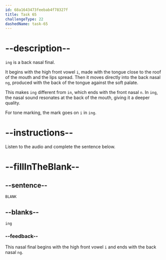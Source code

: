 ```yaml
---
id: 68a1643473feebab4f78327f
title: Task 65
challengeType: 22
dashedName: task-65
---
```


<!-- (Audio) A: ing -->

# --description--

`ing` is a back nasal final.  

It begins with the high front vowel `i`, made with the tongue close to the roof of the mouth and the lips spread. Then it moves directly into the back nasal `ng`, produced with the back of the tongue against the soft palate.  

This makes `ing` different from `in`, which ends with the front nasal `n`. In `ing`, the nasal sound resonates at the back of the mouth, giving it a deeper quality.  

For tone marking, the mark goes on `i` in `ing`.

# --instructions--

Listen to the audio and complete the sentence below.

# --fillInTheBlank--

## --sentence--

`BLANK`

## --blanks--

`ing`

### --feedback--

This nasal final begins with the high front vowel `i` and ends with the back nasal `ng`.
